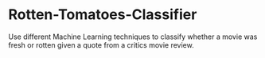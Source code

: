 # Rotten-Tomatoes-Classifier
Use different Machine Learning  techniques to classify whether a movie was fresh or rotten given a quote from a critics movie review.
